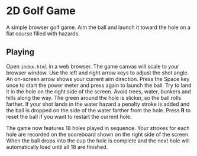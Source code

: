 # 2D Golf Game

A simple browser golf game. Aim the ball and launch it toward the hole on a flat course filled with hazards.

## Playing

Open `index.html` in a web browser. The game canvas will scale to your browser window. Use the left and right arrow keys to adjust the shot angle.
An on-screen arrow shows your current aim direction. Press the Space key once to start the power meter and press again to launch the ball. Try to land it in the hole on the right side of the screen.
Avoid trees, water, bunkers and hills along the way. The green around the hole is slicker, so the ball rolls farther. If your shot lands in the water hazard a penalty stroke is added and the ball is dropped on the side of the water farther from the hole.
Press **R** to reset the ball if you want to restart the current hole.

The game now features 18 holes played in sequence. Your strokes for each hole
are recorded on the scoreboard shown on the right side of the screen. When the
ball drops into the cup the hole is complete and the next hole will
automatically load until all 18 are finished.
